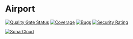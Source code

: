 # Airport
[![Quality Gate Status](https://sonarcloud.io/api/project_badges/measure?project=Fabrizzioperilli_Airport&metric=alert_status)](https://sonarcloud.io/summary/new_code?id=Fabrizzioperilli_Airport)
[![Coverage](https://sonarcloud.io/api/project_badges/measure?project=Fabrizzioperilli_Airport&metric=coverage)](https://sonarcloud.io/summary/new_code?id=Fabrizzioperilli_Airport)
[![Bugs](https://sonarcloud.io/api/project_badges/measure?project=Fabrizzioperilli_Airport&metric=bugs)](https://sonarcloud.io/summary/new_code?id=Fabrizzioperilli_Airport)
[![Security Rating](https://sonarcloud.io/api/project_badges/measure?project=Fabrizzioperilli_Airport&metric=security_rating)](https://sonarcloud.io/summary/new_code?id=Fabrizzioperilli_Airport)

[![SonarCloud](https://sonarcloud.io/images/project_badges/sonarcloud-white.svg)](https://sonarcloud.io/summary/new_code?id=Fabrizzioperilli_Airport)


